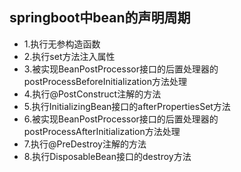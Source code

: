 ## springboot中bean的声明周期
- 1.执行无参构造函数
- 2.执行set方法注入属性
- 3.被实现BeanPostProcessor接口的后置处理器的postProcessBeforeInitialization方法处理
- 4.执行@PostConstruct注解的方法
- 5.执行InitializingBean接口的afterPropertiesSet方法
- 6.被实现BeanPostProcessor接口的后置处理器的postProcessAfterInitialization方法处理
- 7.执行@PreDestroy注解的方法
- 8.执行DisposableBean接口的destroy方法
